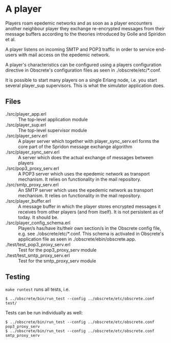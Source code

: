 # A player

Players roam epedemic networks and as soon as a player encounters
another neighbour player they exchange re-encrypted messages from their
message buffers according to the theories introduced by Golle and
Spiridon et al.

A player listens on incoming SMTP and POP3 traffic in order to service
end-users with mail access on the epedemic network.

A player's characteristics can be configured using a players
configuration directive in Obscrete's configuration files as seen in
./obscrete/etc/*.conf.

It is possible to start many players on a single Erlang node,
i.e. you start several player_sup supervisors. This is what the
simulator application does.

## Files

<dl>
  <dt>./src/player_app.erl</dt>
  <dd>The top-level application module</dd>
  <dt>./src/player_sup.erl</dt>
  <dd>The top-level supervisor module</dd>
  <dt>./src/player_serv.erl</dt>
  <dd>A player server which together with player_sync_serv.erl forms the core part of the Spridon message exchange algorithm</dd>
  <dt>./src/player_sync_serv.erl</dt>
  <dd>A server which does the actual exchange of messages between players</dd>
  <dt>./src/pop3_proxy_serv.erl</dt>
  <dd>A POP3 server which uses the epedemic network as transport
  mechanism. It relies on functionality in the mail repository.</dd>
  <dt>./src/smtp_proxy_serv.erl</dt>
  <dd>An SMTP server which uses the epedemic network as transport mechanism. It relies on functionality in the mail repository.</dd>
  <dt>./src/player_buffer.erl</dt>
  <dd>A message buffer in which the player stores encrypted messages it receives from other players (and from itself). It is not persistent as of today. It should be.</dd>
  <dt>./src/player_config_schema.erl</dt>
  <dd>Player/s has/have its/their own section/s in the Obscrete config file, e.g. see ./obscrete/etc/*.conf. This schema is activated in Obscrete's application file as seen in ./obscrete/ebin/obscrete.app.</dd>
  <dt>./test/test_pop3_proxy_serv.erl</dt>
  <dd>Test for the pop3_proxy_serv module</dd>
  <dt>./test/test_smtp_proxy_serv.erl</dt>
  <dd>Test for the smtp_proxy_serv module</dd>
</dl>

## Testing

`make runtest` runs all tests, i.e.

`$ ../obscrete/bin/run_test --config ../obscrete/etc/obscrete.conf test/`

Tests can be run individually as well:

```
$ ../obscrete/bin/run_test --config ../obscrete/etc/obscrete.conf pop3_proxy_serv
$ ../obscrete/bin/run_test --config ../obscrete/etc/obscrete.conf smtp_proxy_serv
```
